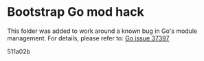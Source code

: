 # Bootstrap Go mod hack

This folder was added to work around a known bug in Go's module management. For details, please refer to:
[Go issue 37397](https://github.com/golang/go/issues/37397)

511a02b

